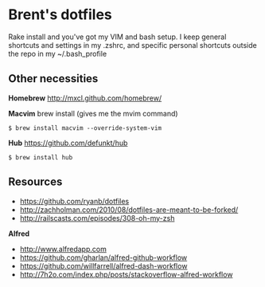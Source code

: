 # Brent's dotfiles

Rake install and you've got my VIM and bash setup. I keep general shortcuts and settings in my 
.zshrc, and specific personal shortcuts outside the repo in my ~/.bash_profile

## Other necessities

**Homebrew** http://mxcl.github.com/homebrew/

**Macvim** brew install (gives me the mvim command)

```terminal
$ brew install macvim --override-system-vim
```

**Hub** https://github.com/defunkt/hub
```terminal
$ brew install hub
```



## Resources

* https://github.com/ryanb/dotfiles
* http://zachholman.com/2010/08/dotfiles-are-meant-to-be-forked/
* http://railscasts.com/episodes/308-oh-my-zsh
 

**Alfred**
* http://www.alfredapp.com
* https://github.com/gharlan/alfred-github-workflow
* https://github.com/willfarrell/alfred-dash-workflow
* http://7h2o.com/index.php/posts/stackoverflow-alfred-workflow
